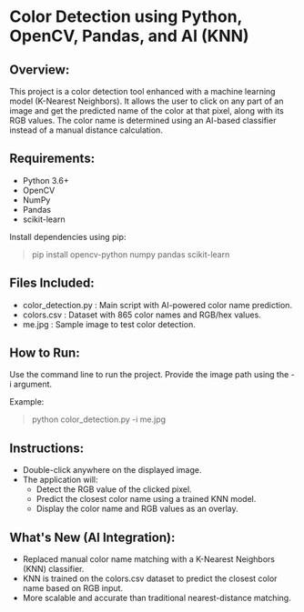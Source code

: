 Color Detection using Python, OpenCV, Pandas, and AI (KNN)
==========================================================

Overview:
---------
This project is a color detection tool enhanced with a machine learning model (K-Nearest Neighbors). It allows the user to click on any part of an image and get the predicted name of the color at that pixel, along with its RGB values. The color name is determined using an AI-based classifier instead of a manual distance calculation.

Requirements:
-------------
- Python 3.6+
- OpenCV
- NumPy
- Pandas
- scikit-learn

Install dependencies using pip:
> pip install opencv-python numpy pandas scikit-learn

Files Included:
---------------
- color_detection.py : Main script with AI-powered color name prediction.
- colors.csv         : Dataset with 865 color names and RGB/hex values.
- me.jpg       : Sample image to test color detection.

How to Run:
-----------
Use the command line to run the project. Provide the image path using the -i argument.

Example:
> python color_detection.py -i me.jpg

Instructions:
-------------
- Double-click anywhere on the displayed image.
- The application will:
    - Detect the RGB value of the clicked pixel.
    - Predict the closest color name using a trained KNN model.
    - Display the color name and RGB values as an overlay.

What's New (AI Integration):
----------------------------
- Replaced manual color name matching with a K-Nearest Neighbors (KNN) classifier.
- KNN is trained on the colors.csv dataset to predict the closest color name based on RGB input.
- More scalable and accurate than traditional nearest-distance matching.

